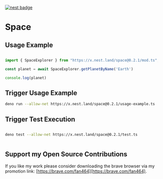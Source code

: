 [![nest badge](https://nest.land/badge.svg)](https://nest.land/package/space)

# Space

## Usage Example

```ts

import { SpaceExplorer } from "https://x.nest.land/space@0.2.1/mod.ts";

const planet = await SpaceExplorer.getPlanetByName('Earth') 

console.log(planet)


```

## Trigger Usage Example

```sh
deno run --allow-net https://x.nest.land/space@0.2.1/usage-example.ts
```

## Trigger Test Execution

```sh

deno test --allow-net https://x.nest.land/space@0.2.1/test.ts
  
```

## Support my Open Source Contributions

If you like my work please consider downloading the brave browser via my
promotion link: [https://brave.com/fan464](https://brave.com/fan464).

![![](https://brave.com/)](https://brave.com/wp-content/uploads/2019/01/logotype-full-color.svg)  

